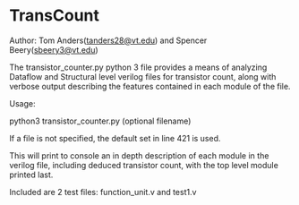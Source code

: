 # TransCount
Author: Tom Anders(tanders28@vt.edu) and Spencer Beery(sbeery3@vt.edu)


The transistor_counter.py python 3 file provides a means of analyzing Dataflow and Structural level verilog files for transistor count, along with verbose output describing the features contained in each module of the file. 

Usage:

python3 transistor_counter.py (optional filename)

If a file is not specified, the default set in line 421 is used.

This will print to console an in depth description of each module in the verilog file, including deduced transistor count, with the top level module printed last.

Included are 2 test files: function_unit.v and test1.v
